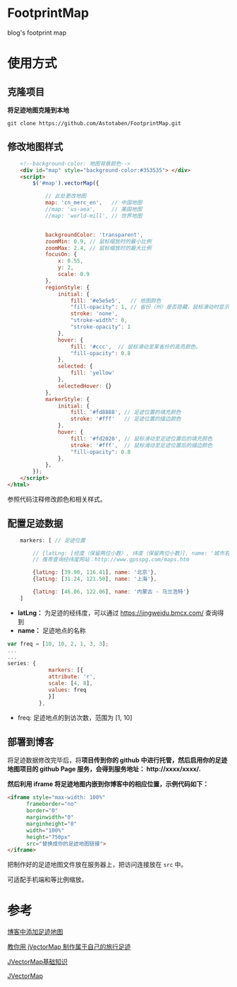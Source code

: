 # FootprintMap
blog's footprint map
# 使用方式

## 克隆项目

**将足迹地图克隆到本地**

```
git clone https://github.com/Astotaben/FootprintMap.git
```

## 修改地图样式

```html
	<!--background-color: 地图背景颜色-->
	<div id="map" style="background-color:#353535"> </div>
	<script>
		$('#map').vectorMap({

			// 此处更改地图
			map: 'cn_merc_en',   // 中国地图
			//map: 'us-aea',     // 美国地图
			//map: 'world-mill', // 世界地图


			backgroundColor: 'transparent',
			zoomMin: 0.9, // 鼠标缩放时的最小比例
			zoomMax: 2.4, // 鼠标缩放时的最大比例
			focusOn: {
				x: 0.55,
				y: 2,
				scale: 0.9
			},
			regionStyle: {
				initial: {
					fill: '#e5e5e5',   // 地图颜色
					"fill-opacity": 1, // 省份（州）是否隐藏，鼠标滑动时显示; 1：显示，2：隐藏。
					stroke: 'none',
					"stroke-width": 0,
					"stroke-opacity": 1
				},
				hover: {
					fill: '#ccc',  // 鼠标滑动至某省份的高亮颜色。
					"fill-opacity": 0.8
				},
				selected: {
					fill: 'yellow'
				},
				selectedHover: {}
			},
			markerStyle: {
		        initial: {
		            fill: '#fd8888', // 足迹位置的填充颜色
		            stroke: '#fff'   // 足迹位置的描边颜色
		        },
				hover: {
					fill: '#fd2020', // 鼠标滑动至足迹位置后的填充颜色
					stroke: '#fff',  // 鼠标滑动至足迹位置后的描边颜色
					"fill-opacity": 0.8
				},
		    },
		});
	</script>
</html>
```

参照代码注释修改颜色和相关样式。

## 配置足迹数据

```javascript
	markers: [ // 足迹位置

		// {latLng: [经度（保留两位小数）, 纬度（保留两位小数）], name: '城市名称'},
		// 推荐查询经纬度网站：http://www.gpsspg.com/maps.htm

		{latLng: [39.90, 116.41], name: '北京'},
		{latLng: [31.24, 121.50], name: '上海'},

		{latLng: [46.06, 122.06], name: '内蒙古 - 乌兰浩特'}
	]
```

- **latLng：** 为足迹的经纬度，可以通过 https://jingweidu.bmcx.com/ 查询得到
- **name：** 足迹地点的名称

```javascript
var freq = [10, 10, 2, 1, 3, 3];
...
...
series: {
             markers: [{
             attribute: 'r',
             scale: [4, 8],
             values: freq
             }]
          },
```

- freq: 足迹地点的到访次数，范围为 [1, 10]

## 部署到博客

将足迹数据修改完毕后，将**项目传到你的 github 中进行托管，然后启用你的足迹地图项目的 github Page 服务，会得到服务地址： http://xxxx/xxxx/.**

**然后利用 iframe 将足迹地图内嵌到你博客中的相应位置，示例代码如下：**

```html
<iframe style="max-width: 100%" 
      frameborder="no" 
      border="0" 
      marginwidth="0" 
      marginheight="0" 
      width="100%" 
      height="750px" 
      src="替换成你的足迹地图链接">                                        
</iframe>
```

把制作好的足迹地图文件放在服务器上，把访问连接放在 `src` 中。

可适配手机端和等比例缩放。

# 参考
[博客中添加足迹地图](https://sunyunzeng.com/%E5%8D%9A%E5%AE%A2%E4%B8%AD%E6%B7%BB%E5%8A%A0%E8%B6%B3%E8%BF%B9%E5%9C%B0%E5%9B%BE/)

[教你用 jVectorMap 制作属于自己的旅行足迹](https://github.com/HelloWuJiaYi/jVectorMap-Footprint)

[JVectorMap基础知识](https://www.kancloud.cn/albafica_/thinkphp5/269578)

[JVectorMap](https://jvectormap.com/)

